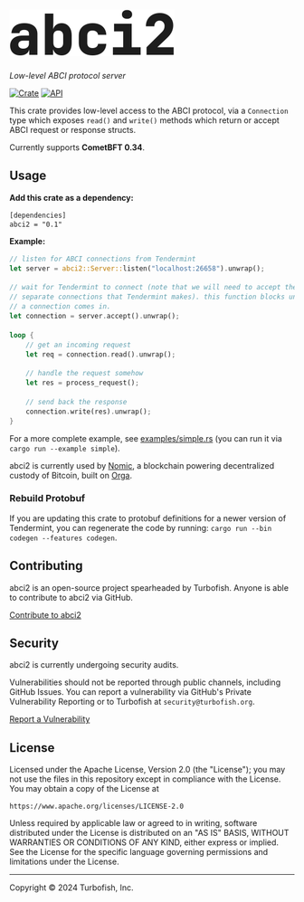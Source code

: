 <h1 align="left">
<picture>
  <source media="(prefers-color-scheme: dark)" srcset="./abci2-dark.svg">
  <source media="(prefers-color-scheme: light)" srcset="./abci2.svg">
  <img alt="ed" src="./abci2.svg">
</picture>
</h1>

*Low-level ABCI protocol server*

[![Crate](https://img.shields.io/crates/v/abci2.svg)](https://crates.io/crates/abci2)
[![API](https://docs.rs/abci2/badge.svg)](https://docs.rs/abci2)

This crate provides low-level access to the ABCI protocol, via a `Connection` type which exposes `read()` and `write()` methods which return or accept ABCI request or response structs.

Currently supports **CometBFT 0.34**.

## Usage

**Add this crate as a dependency:**
```
[dependencies]
abci2 = "0.1"
```

**Example:**
```rust
// listen for ABCI connections from Tendermint
let server = abci2::Server::listen("localhost:26658").unwrap();

// wait for Tendermint to connect (note that we will need to accept the 3
// separate connections that Tendermint makes). this function blocks until
// a connection comes in.
let connection = server.accept().unwrap();

loop {
    // get an incoming request
    let req = connection.read().unwrap();

    // handle the request somehow
    let res = process_request();

    // send back the response
    connection.write(res).unwrap();
}
```

For a more complete example, see [examples/simple.rs](https://github.com/turbofish-org/abci2/blob/master/examples/simple.rs) (you can run it via `cargo run --example simple`).

abci2 is currently used by [Nomic](https://github.com/nomic-io/nomic), a blockchain powering decentralized custody of Bitcoin, built on [Orga](https://github.com/turbofish-org/orga).

### Rebuild Protobuf

If you are updating this crate to protobuf definitions for a newer version of Tendermint, you can regenerate the code by running: `cargo run --bin codegen --features codegen`.

## Contributing

abci2 is an open-source project spearheaded by Turbofish. Anyone is able to contribute to abci2 via GitHub.

[Contribute to abci2](https://github.com/turbofish-org/abci2/contribute)

## Security

abci2 is currently undergoing security audits.

Vulnerabilities should not be reported through public channels, including GitHub Issues. You can report a vulnerability via GitHub's Private Vulnerability Reporting or to Turbofish at `security@turbofish.org`.

[Report a Vulnerability](https://github.com/turbofish-org/abci2/security/advisories/new)

## License

Licensed under the Apache License, Version 2.0 (the "License"); you may not use the files in this repository except in compliance with the License. You may obtain a copy of the License at

    https://www.apache.org/licenses/LICENSE-2.0

Unless required by applicable law or agreed to in writing, software distributed under the License is distributed on an "AS IS" BASIS, WITHOUT WARRANTIES OR CONDITIONS OF ANY KIND, either express or implied. See the License for the specific language governing permissions and limitations under the License.

---

Copyright © 2024 Turbofish, Inc.